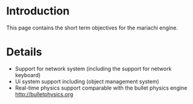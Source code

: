 # Introduction #

This page contains the short term objectives for the mariachi engine.


# Details #

  * Support for network system (including the support for network keyboard)
  * Ui system support including (object management system)
  * Real-time physics support comparable with the bullet physics engine http://bulletphysics.org